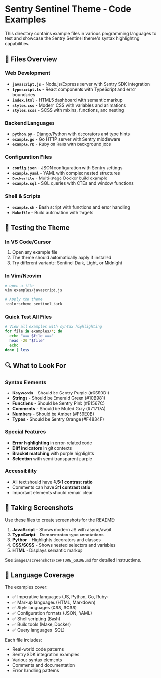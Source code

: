 # Sentry Sentinel Theme - Code Examples

This directory contains example files in various programming languages to test and showcase the Sentry Sentinel theme's syntax highlighting capabilities.

## 📁 Files Overview

### Web Development
- **`javascript.js`** - Node.js/Express server with Sentry SDK integration
- **`typescript.ts`** - React components with TypeScript and error boundaries
- **`index.html`** - HTML5 dashboard with semantic markup
- **`styles.css`** - Modern CSS with variables and animations
- **`styles.scss`** - SCSS with mixins, functions, and nesting

### Backend Languages
- **`python.py`** - Django/Python with decorators and type hints
- **`example.go`** - Go HTTP server with Sentry middleware
- **`example.rb`** - Ruby on Rails with background jobs

### Configuration Files
- **`config.json`** - JSON configuration with Sentry settings
- **`example.yaml`** - YAML with complex nested structures
- **`Dockerfile`** - Multi-stage Docker build example
- **`example.sql`** - SQL queries with CTEs and window functions

### Shell & Scripts
- **`example.sh`** - Bash script with functions and error handling
- **`Makefile`** - Build automation with targets

## 🎨 Testing the Theme

### In VS Code/Cursor
1. Open any example file
2. The theme should automatically apply if installed
3. Try different variants: Sentinel Dark, Light, or Midnight

### In Vim/Neovim
```bash
# Open a file
vim examples/javascript.js

# Apply the theme
:colorscheme sentinel_dark
```

### Quick Test All Files
```bash
# View all examples with syntax highlighting
for file in examples/*; do
  echo "=== $file ==="
  head -20 "$file"
  echo
done | less
```

## 🔍 What to Look For

### Syntax Elements
- **Keywords** - Should be Sentry Purple (#6559D1)
- **Strings** - Should be Emerald Green (#10B981)
- **Functions** - Should be Sentry Pink (#E1567C)
- **Comments** - Should be Muted Gray (#71717A)
- **Numbers** - Should be Amber (#F59E0B)
- **Types** - Should be Sentry Orange (#F4834F)

### Special Features
- **Error highlighting** in error-related code
- **Diff indicators** in git contexts
- **Bracket matching** with purple highlights
- **Selection** with semi-transparent purple

### Accessibility
- All text should have **4.5:1 contrast ratio**
- Comments can have **3:1 contrast ratio**
- Important elements should remain clear

## 📸 Taking Screenshots

Use these files to create screenshots for the README:

1. **JavaScript** - Shows modern JS with async/await
2. **TypeScript** - Demonstrates type annotations
3. **Python** - Highlights decorators and classes
4. **CSS/SCSS** - Shows nested selectors and variables
5. **HTML** - Displays semantic markup

See `images/screenshots/CAPTURE_GUIDE.md` for detailed instructions.

## 🧪 Language Coverage

The examples cover:
- ✅ Imperative languages (JS, Python, Go, Ruby)
- ✅ Markup languages (HTML, Markdown)
- ✅ Style languages (CSS, SCSS)
- ✅ Configuration formats (JSON, YAML)
- ✅ Shell scripting (Bash)
- ✅ Build tools (Make, Docker)
- ✅ Query languages (SQL)

Each file includes:
- Real-world code patterns
- Sentry SDK integration examples
- Various syntax elements
- Comments and documentation
- Error handling patterns
